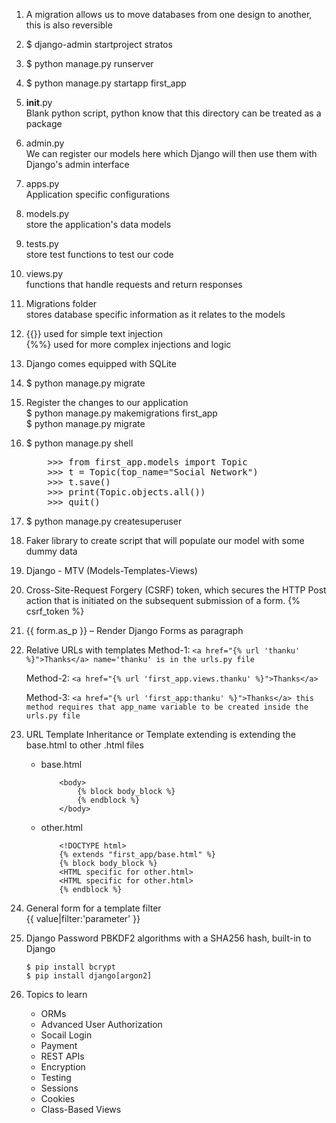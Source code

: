 1. A migration allows us to move databases from one design to another, this is also reversible

2. $ django-admin startproject stratos

3. $ python manage.py runserver

4. $ python manage.py startapp first_app

5. __init__.py <br>
	Blank python script,
	python know that this directory can be treated as a package

6. admin.py <br>
	We can register our models here which Django will then use them with Django's admin interface

7. apps.py <br>
	Application specific configurations

8. models.py <br>
	store the application's data models

9. tests.py <br>
	store test functions to test our code

10. views.py <br>
	functions that handle requests and return responses

11. Migrations folder <br>
	stores database specific information as it relates to the models

12. {{}} used for simple text injection <br>
	{%%} used for more complex injections and logic

13. Django comes equipped with SQLite

14. $ python manage.py migrate

15. Register the changes to our application <br>
	$ python manage.py makemigrations first_app <br>
	$ python manage.py migrate

16. $ python manage.py shell
	<pre>
		>>> from first_app.models import Topic
		>>> t = Topic(top_name="Social Network")
		>>> t.save()
		>>> print(Topic.objects.all())
		>>> quit()
	</pre>

17. $ python manage.py createsuperuser

18. Faker library to create script that will populate our model with some dummy data

19. Django - MTV (Models-Templates-Views)

20. Cross-Site-Request Forgery (CSRF) token, which secures the HTTP Post action that is initiated on the subsequent submission of a form.
	{% csrf_token %}

21. {{ form.as_p }} – Render Django Forms as paragraph

22. Relative URLs with templates
	Method-1:
		```
			<a href="{% url 'thanku' %}">Thanks</a>
			name='thanku' is in the urls.py file
		```

	Method-2:
		```
			<a href="{% url 'first_app.views.thanku' %}">Thanks</a>
		```

	Method-3:
		```
			<a href="{% url 'first_app:thanku' %}">Thanks</a>
			this method requires that app_name variable to be created inside the urls.py file
		```

23. URL Template Inheritance or Template extending is extending the base.html to other .html files
	* base.html
		```
			<body>
				{% block body_block %}
				{% endblock %}
			</body>
		```
	
	* other.html
		```
			<!DOCTYPE html>
			{% extends "first_app/base.html" %}
			{% block body_block %}
			<HTML specific for other.html>
			<HTML specific for other.html>
			{% endblock %}
		```

24. General form for a template filter <br>
	{{ value|filter:'parameter' }}

25. Django Password
	PBKDF2 algorithms with a SHA256 hash, built-in to Django <br>
	```
	$ pip install bcrypt
	$ pip install django[argon2]
	```

26. Topics to learn
	* ORMs
	* Advanced User Authorization
	* Socail Login
	* Payment
	* REST APIs
	* Encryption
	* Testing
	* Sessions
	* Cookies
	* Class-Based Views